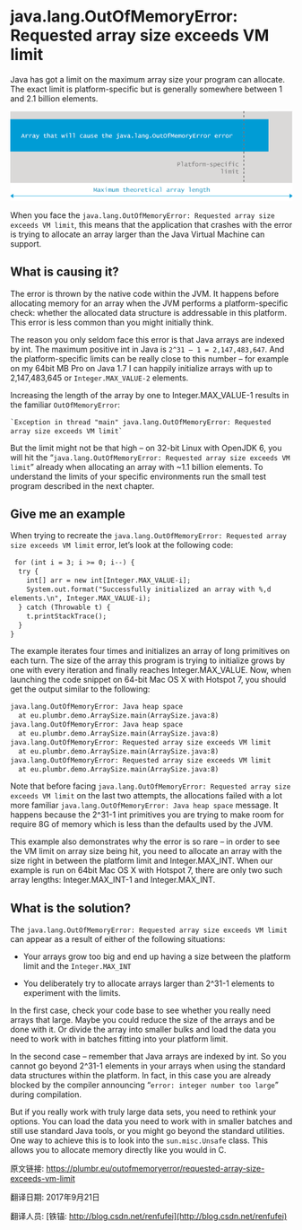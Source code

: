 # java.lang.OutOfMemoryError: Requested array size exceeds VM limit

Java has got a limit on the maximum array size your program can allocate. The exact limit is platform-specific but is generally somewhere between 1 and 2.1 billion elements.



![outofmemoryerror](./07_01_array-size-exceeds-vm-limit.png)



When you face the `java.lang.OutOfMemoryError: Requested array size exceeds VM limit`, this means that the application that crashes with the error is trying to allocate an array larger than the Java Virtual Machine can support.

## What is causing it?

The error is thrown by the native code within the JVM. It happens before allocating memory for an array when the JVM performs a platform-specific check: whether the allocated data structure is addressable in this platform. This error is less common than you might initially think.

The reason you only seldom face this error is that Java arrays are indexed by int. The maximum positive int in Java is `2^31 – 1 = 2,147,483,647`. And the platform-specific limits can be really close to this number – for example on my 64bit MB Pro on Java 1.7 I can happily initialize arrays with up to 2,147,483,645 or `Integer.MAX_VALUE-2` elements.

Increasing the length of the array by one to Integer.MAX_VALUE-1 results in the familiar `OutOfMemoryError`:

```
`Exception in thread "main" java.lang.OutOfMemoryError: Requested array size exceeds VM limit`
```

But the limit might not be that high – on 32-bit Linux with OpenJDK 6, you will hit the “`java.lang.OutOfMemoryError: Requested array size exceeds VM limit`” already when allocating an array with ~1.1 billion elements. To understand the limits of your specific environments run the small test program described in the next chapter.


## Give me an example

When trying to recreate the `java.lang.OutOfMemoryError: Requested array size exceeds VM limit` error, let’s look at the following code:

```
 for (int i = 3; i >= 0; i--) {
  try {
    int[] arr = new int[Integer.MAX_VALUE-i];
    System.out.format("Successfully initialized an array with %,d elements.\n", Integer.MAX_VALUE-i);
  } catch (Throwable t) {
    t.printStackTrace();
  }
} 
```

The example iterates four times and initializes an array of long primitives on each turn. The size of the array this program is trying to initialize grows by one with every iteration and finally reaches Integer.MAX_VALUE. Now, when launching the code snippet on 64-bit Mac OS X with Hotspot 7, you should get the output similar to the following:

```
java.lang.OutOfMemoryError: Java heap space
  at eu.plumbr.demo.ArraySize.main(ArraySize.java:8)
java.lang.OutOfMemoryError: Java heap space
  at eu.plumbr.demo.ArraySize.main(ArraySize.java:8)
java.lang.OutOfMemoryError: Requested array size exceeds VM limit
  at eu.plumbr.demo.ArraySize.main(ArraySize.java:8)
java.lang.OutOfMemoryError: Requested array size exceeds VM limit
  at eu.plumbr.demo.ArraySize.main(ArraySize.java:8)
```

Note that before facing `java.lang.OutOfMemoryError: Requested array size exceeds VM limit` on the last two attempts, the allocations failed with a lot more familiar `java.lang.OutOfMemoryError: Java heap space` message. It happens because the 2^31-1 int primitives you are trying to make room for require 8G of memory which is less than the defaults used by the JVM.

This example also demonstrates why the error is so rare – in order to see the VM limit on array size being hit, you need to allocate an array with the size right in between the platform limit and Integer.MAX_INT. When our example is run on 64bit Mac OS X with Hotspot 7, there are only two such array lengths: Integer.MAX_INT-1 and Integer.MAX_INT.

## What is the solution?

The `java.lang.OutOfMemoryError: Requested array size exceeds VM limit` can appear as a result of either of the following situations:

*   Your arrays grow too big and end up having a size between the platform limit and the `Integer.MAX_INT`

*   You deliberately try to allocate arrays larger than 2^31-1 elements to experiment with the limits.

In the first case, check your code base to see whether you really need arrays that large. Maybe you could reduce the size of the arrays and be done with it. Or divide the array into smaller bulks and load the data you need to work with in batches fitting into your platform limit.

In the second case – remember that Java arrays are indexed by int. So you cannot go beyond 2^31-1 elements in your arrays when using the standard data structures within the platform. In fact, in this case you are already blocked by the compiler announcing “`error: integer number too large`” during compilation.

But if you really work with truly large data sets, you need to rethink your options. You can load the data you need to work with in smaller batches and still use standard Java tools, or you might go beyond the standard utilities. One way to achieve this is to look into the `sun.misc.Unsafe` class. This allows you to allocate memory directly like you would in C.


原文链接: <https://plumbr.eu/outofmemoryerror/requested-array-size-exceeds-vm-limit>

翻译日期: 2017年9月21日

翻译人员: [铁锚: http://blog.csdn.net/renfufei](http://blog.csdn.net/renfufei)

